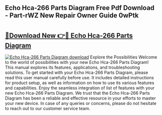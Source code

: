 ## Echo Hca-266 Parts Diagram Free Pdf Download - Part-rWZ New Repair Owner Guide 0wPtk

# <h2><a href="http://dfnvwgd.blite.top/?on=Echo+Hca-266+Parts+Diagram">🔗Download New 👉🔴 Echo Hca-266 Parts Diagram</a></h2>

[![Echo Hca-266 Parts Diagram download](https://i.imgur.com/lujVjoI.png)](http://dfnvwgd.blite.top/?on=Echo+Hca-266+Parts+Diagram)
Explore the Possibilities Welcome to the world of possibilities with your new Echo Hca-266 Parts Diagram! This manual explores its features, applications, and troubleshooting solutions. To get started with your Echo Hca-266 Parts Diagram, please read this user manual carefully before use. It includes detailed instructions for product setup, as well as information on how to use its various features and capabilities. Enjoy the seamless integration of list of features with your new Echo Hca-266 Parts Diagram. We trust that the Echo Hca-266 Parts Diagram has been a reliable and effective resource in your efforts to master your new device. In case of any queries or concerns, please do not hesitate to reach out to our customer service team.
